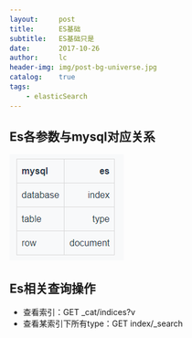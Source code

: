 ```yaml
---
layout:     post
title:      ES基础
subtitle:   ES基础只是
date:       2017-10-26
author:     lc
header-img: img/post-bg-universe.jpg
catalog:    true
tags:
    - elasticSearch
---
```


## Es各参数与mysql对应关系
![table](https://github.com/skyWalkerLong/skywalkerlong.github.io/blob/master/img/2018010901.png?raw=true)


## Es相关查询操作
- 查看索引：GET _cat/indices?v
- 查看某索引下所有type：GET index/_search 


